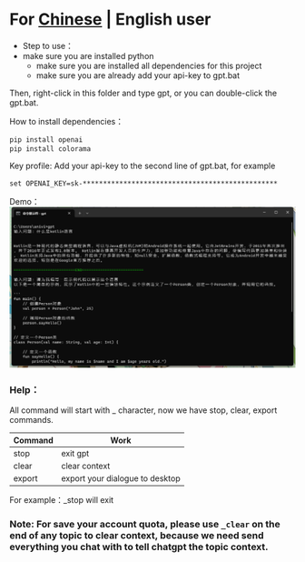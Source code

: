  # For [Chinese](./README.MD) | English user

 - Step to use：
 - make sure you are installed python
   - make sure you are installed all dependencies for this project
    - make sure you are already add your api-key to gpt.bat

Then, right-click in this folder and type gpt, or you can double-click the gpt.bat.

How to install dependencies：
```
pip install openai
pip install colorama
```

Key profile: Add your api-key to the second line of gpt.bat, for example
```
set OPENAI_KEY=sk-************************************************
```

Demo：
![demo_img](screenshot/demo.png)

 ### Help：
All command will start with _ character, now we have stop, clear, export commands.

| Command | Work                            |
|---------|---------------------------------|
| stop    | exit gpt                        |
| clear   | clear context                   |
| export  | export your dialogue to desktop |

For example：_stop will exit

 ### Note: For save your account quota, please use `_clear` on the end of any topic to clear context, because we need send everything you chat with to tell chatgpt the topic context.

